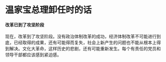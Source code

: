 # 温家宝总理卸任时的话
#### 改革已到了攻坚阶段
现在，改革到了攻坚阶段。没有政治体制改革的成功，经济体制改革不可能进行到底，已经取得的成果，还有可能得而复失，社会上新产生的问题也不能从根本上得到解决。文化大革命，这样历史的悲剧，还有可能重新发生。每个有责任的党员和领导干部都应该感到紧迫感。
